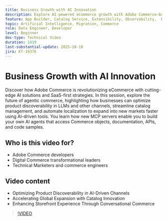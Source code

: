 ```yaml
---
title: Business Growth with AI Innovation
description: Explore AI-powered eCommerce growth with Adobe Commerce—boost discoverability, optimize storefronts, and expand globally.
feature: App Builder, Catalog Service, Extensibility, Observability,  Personalization, Reporting, Saas, Storefront
topic: Artificial Intelligence, Migration, Commerce
role: Data Engineer, Developer
level: Beginner
doc-type: Technical Video
duration: 1419
last-substantial-update: 2025-10-10
jira: KT-19376
---
```


# Business Growth with AI Innovation

Discover how Adobe Commerce is revolutionizing eCommerce with cutting-edge AI solutions and SaaS-first strategies. In this session, explore the future of agentic commerce, highlighting how businesses can optimize product discoverability in LLMs and other channels, streamline catalog management, and automate localization to expand into new markets faster using AI-driven tools. You learn how new MCP servers enable you to build your own AI agents that access Commerce objects, documentation, APIs, and code samples.

## Who is this video for?

* Adobe Commerce developers
* Digital Commerce transformational leaders
* Technical Marketers and commerce engineers

## Video content

* Optimizing Product Discoverability in AI-Driven Channels
* Accelerating Global Expansion with Catalog Innovation
* Enhancing Storefront Experience Through Conversational Commerce

>[!VIDEO](https://video.tv.adobe.com/v/3475691/?learn=on&enablevpops)
